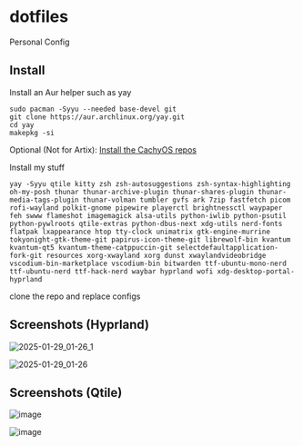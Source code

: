 # dotfiles
Personal Config

## Install
Install an Aur helper such as yay

```
sudo pacman -Syyu --needed base-devel git
git clone https://aur.archlinux.org/yay.git
cd yay
makepkg -si
```


Optional (Not for Artix): [Install the CachyOS repos](https://wiki.cachyos.org/features/optimized_repos/)



Install my stuff
```
yay -Syyu qtile kitty zsh zsh-autosuggestions zsh-syntax-highlighting oh-my-posh thunar thunar-archive-plugin thunar-shares-plugin thunar-media-tags-plugin thunar-volman tumbler gvfs ark 7zip fastfetch picom rofi-wayland polkit-gnome pipewire playerctl brightnessctl waypaper feh swww flameshot imagemagick alsa-utils python-iwlib python-psutil python-pywlroots qtile-extras python-dbus-next xdg-utils nerd-fonts flatpak lxappearance htop tty-clock unimatrix gtk-engine-murrine tokyonight-gtk-theme-git papirus-icon-theme-git librewolf-bin kvantum kvantum-qt5 kvantum-theme-catppuccin-git selectdefaultapplication-fork-git resources xorg-xwayland xorg dunst xwaylandvideobridge vscodium-bin-marketplace vscodium-bin bitwarden ttf-ubuntu-mono-nerd ttf-ubuntu-nerd ttf-hack-nerd waybar hyprland wofi xdg-desktop-portal-hyprland

```

clone the repo and replace configs

## Screenshots (Hyprland)

![2025-01-29_01-26_1](https://github.com/user-attachments/assets/8d1b6807-ab27-4581-ad41-cefd3355dd52)


![2025-01-29_01-26](https://github.com/user-attachments/assets/22f16e1f-3eef-4655-902a-ba3d018a4efe)


## Screenshots (Qtile)
![image](https://github.com/user-attachments/assets/627eab4a-4427-4a0f-9061-f3e6ef655f0a)

![image](https://github.com/user-attachments/assets/6ac7cabe-492e-4a26-96bc-34a7c33b0010)

